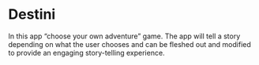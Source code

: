 
#  Destini

In this app “choose your own adventure” game. The app will tell a story depending on what the user chooses and can be fleshed out and modified to provide an engaging story-telling experience.

